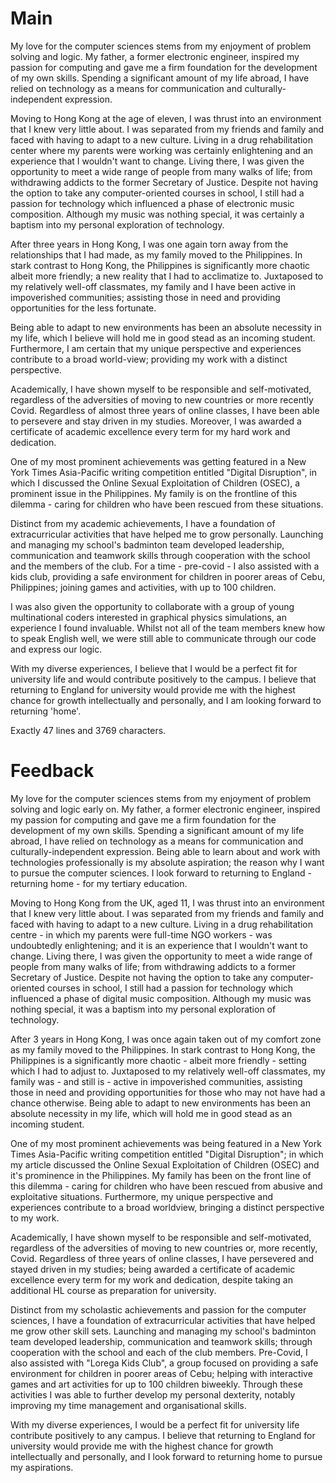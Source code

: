 <script type="text/javascript" async src="https://cdnjs.cloudflare.com/ajax/libs/mathjax/2.7.5/MathJax.js?config=TeX-MML-AM_CHTML"></script>
# Main

My love for the computer sciences stems from my enjoyment of problem solving and logic. My father, a former electronic engineer, inspired my passion for computing and gave me a firm foundation for the development of my own skills. Spending a significant amount of my life abroad, I have relied on technology as a means for communication and culturally-independent expression. 

Moving to Hong Kong at the age of eleven, I was thrust into an environment that I knew very little about. I was separated from my friends and family and faced with having to adapt to a new culture. Living in a drug rehabilitation center where my parents were working was certainly enlightening and an experience that I wouldn't want to change. Living there, I was given the opportunity to meet a wide range of people from many walks of life; from withdrawing addicts to the former Secretary of Justice. Despite not having the option to take any computer-oriented courses in school, I still had a passion for technology which influenced a phase of electronic music composition. Although my music was nothing special, it was certainly a baptism into my personal exploration of technology. 

After three years in Hong Kong, I was one again torn away from the relationships that I had made, as my family moved to the Philippines. In stark contrast to Hong Kong, the Philippines is significantly more chaotic albeit more friendly; a new reality that I had to acclimatize to. Juxtaposed to my relatively well-off classmates, my family and I have been active in impoverished communities; assisting those in need and providing opportunities for the less fortunate.

Being able to adapt to new environments has been an absolute necessity in my life, which I believe will hold me in good stead as an incoming student. Furthermore, I am certain that my unique perspective and experiences contribute to a broad world-view; providing my work with a distinct perspective.

Academically, I have shown myself to be responsible and self-motivated, regardless of the adversities of moving to new countries or more recently Covid. Regardless of almost three years of online classes, I have been able to persevere and stay driven in my studies. Moreover, I was awarded a certificate of academic excellence every term for my hard work and dedication. 

One of my most prominent achievements was getting featured in a New York Times Asia-Pacific writing competition entitled "Digital Disruption", in which I discussed the Online Sexual Exploitation of Children (OSEC), a prominent issue in the Philippines. My family is on the frontline of this dilemma - caring for children who have been rescued from these situations.

Distinct from my academic achievements, I have a foundation of extracurricular activities that have helped me to grow personally. Launching and managing my school's badminton team developed leadership, communication and teamwork skills through cooperation with the school and the members of the club. For a time - pre-covid - I also assisted with a kids club, providing a safe environment for children in poorer areas of Cebu, Philippines; joining games and activities, with up to 100 children. 

I was also given the opportunity to collaborate with a group of young multinational coders interested in graphical physics simulations, an experience I found invaluable. Whilst not all of the team members knew how to speak English well, we were still able to communicate through our code and express our logic.

With my diverse experiences, I believe that I would be a perfect fit for university life and would contribute positively to the campus. I believe that returning to England for university would provide me with the highest chance for growth intellectually and personally, and I am looking forward to returning 'home'.







Exactly 47 lines and 3769 characters.

  
  
  
  
  
 # Feedback

My love for the computer sciences stems from my enjoyment of problem solving and logic early on. My father, a former electronic engineer, inspired my passion for computing and gave me a firm foundation for the development of my own skills. Spending a significant amount of my life abroad, I have relied on technology as a means for communication and culturally-independent expression. Being able to learn about and work with technologies professionally is my absolute aspiration; the reason why I want to pursue the computer sciences. I look forward to returning to England - returning home - for my tertiary education.

Moving to Hong Kong from the UK, aged 11, I was thrust into an environment that I knew very little about. I was separated from my friends and family and faced with having to adapt to a new culture. Living in a drug rehabilitation centre - in which my parents were full-time NGO workers - was undoubtedly enlightening; and it is an experience that I wouldn't want to change. Living there, I was given the opportunity to meet a wide range of people from many walks of life; from withdrawing addicts to a former Secretary of Justice. Despite not having the option to take any computer-oriented courses in school, I still had a passion for technology which influenced a phase of digital music composition. Although my music was nothing special, it was a baptism into my personal exploration of technology. 

After 3 years in Hong Kong, I was once again taken out of my comfort zone as my family moved to the Philippines. In stark contrast to Hong Kong, the Philippines is a significantly more chaotic - albeit more friendly -  setting which I had to adjust to. Juxtaposed to my relatively well-off classmates, my family was - and still is - active in impoverished communities, assisting those in need and providing opportunities for those who may not have had a chance otherwise. Being able to adapt to new environments has been an absolute necessity in my life, which will hold me in good stead as an incoming student. 

One of my most prominent achievements was being featured in a New York Times Asia-Pacific writing competition entitled "Digital Disruption"; in which my article discussed the Online Sexual Exploitation of Children (OSEC) and it's prominence in the Philippines. My family has been on the front line of this dilemma - caring for children who have been rescued from abusive and exploitative situations. Furthermore, my unique perspective and experiences contribute to a broad worldview, bringing a distinct perspective to my work.

Academically, I have shown myself to be responsible and self-motivated, regardless of the adversities of moving to new countries or, more recently, Covid. Regardless of three years of online classes, I have persevered and stayed driven in my studies; being awarded a certificate of academic excellence every term for my work and dedication, despite taking an additional HL course as preparation for university.

Distinct from my scholastic achievements and passion for the computer sciences, I have a foundation of extracurricular activities that have helped me grow other skill sets. Launching and managing my school's badminton team developed leadership, communication and teamwork skills; through cooperation with the school and each of the club members. Pre-Covid, I also assisted with "Lorega Kids Club", a group focused on providing a safe environment for children in poorer areas of Cebu; helping with interactive games and art activities for up to 100 children biweekly. Through these activities I was able to further develop my personal dexterity, notably improving my time management and organisational skills.

With my diverse experiences, I would be a perfect fit for university life contribute positively to any campus. I believe that returning to England for university would provide me with the highest chance for growth intellectually and personally, and I look forward to returning home to pursue my aspirations.